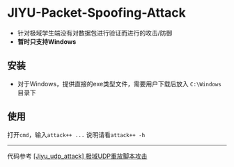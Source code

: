 # JIYU-Packet-Spoofing-Attack
- 针对极域学生端没有对数据包进行验证而进行的攻击/防御
- **暂时只支持Windows** 

## 安装
- 对于Windows，提供直接的exe类型文件，需要用户下载后放入 `C:\Windows`目录下

## 使用
打开`cmd`，输入`attack++ ...`
说明请看`attack++ -h`

---
 代码参考 [[Jiyu_udp_attack] 极域UDP重放脚本攻击](https://github.com/ht0Ruial/Jiyu_udp_attack)
